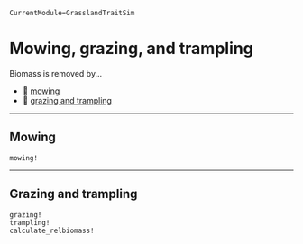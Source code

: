 ```@meta
CurrentModule=GrasslandTraitSim
```

# Mowing, grazing, and trampling

Biomass is removed by...
- 🚜 [mowing](@ref "Mowing")
- 🐄 [grazing and trampling](@ref "Grazing and trampling")


----
## Mowing

```@docs
mowing!
```

----
## Grazing and trampling

```@docs
grazing!
trampling!
calculate_relbiomass!
```
